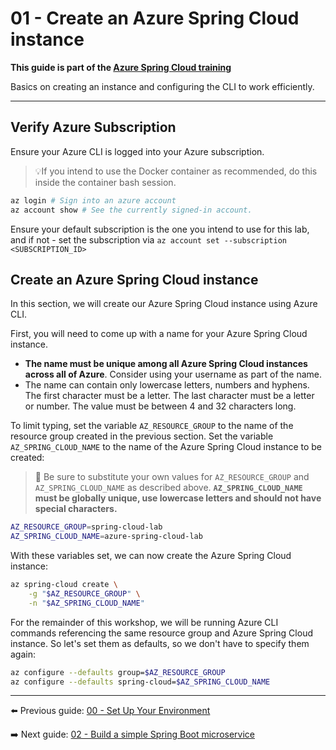 # 01 - Create an Azure Spring Cloud instance

__This guide is part of the [Azure Spring Cloud training](../README.md)__

Basics on creating an instance and configuring the CLI to work efficiently.

---

## Verify Azure Subscription

Ensure your Azure CLI is logged into your Azure subscription.

>💡If you intend to use the Docker container as recommended, do this inside the container bash session.

```bash
az login # Sign into an azure account
az account show # See the currently signed-in account.
```

Ensure your default subscription is the one you intend to use for this lab, and if not - set the subscription via 
```az account set --subscription <SUBSCRIPTION_ID>```

## Create an Azure Spring Cloud instance

In this section, we will create our Azure Spring Cloud instance using Azure CLI.

First, you will need to come up with a name for your Azure Spring Cloud instance.

- __The name must be unique among all Azure Spring Cloud instances across all of Azure__. Consider using your username as part of the name.
- The name can contain only lowercase letters, numbers and hyphens. The first character must be a letter. The last character must be a letter or number. The value must be between 4 and 32 characters long.

To limit typing, set the variable `AZ_RESOURCE_GROUP` to the name of the resource group created in the previous section. Set the variable `AZ_SPRING_CLOUD_NAME` to the name of the Azure Spring Cloud instance to be created:

>🛑 Be sure to substitute your own values for `AZ_RESOURCE_GROUP` and `AZ_SPRING_CLOUD_NAME` as described above. __`AZ_SPRING_CLOUD_NAME` must be globally unique, use lowercase letters and should not have special characters.__

```bash
AZ_RESOURCE_GROUP=spring-cloud-lab
AZ_SPRING_CLOUD_NAME=azure-spring-cloud-lab
```

With these variables set, we can now create the Azure Spring Cloud instance:

```bash
az spring-cloud create \
    -g "$AZ_RESOURCE_GROUP" \
    -n "$AZ_SPRING_CLOUD_NAME"
```

For the remainder of this workshop, we will be running Azure CLI commands referencing the same resource group and Azure Spring Cloud instance. So let's set them as defaults, so we don't have to specify them again:

```bash
az configure --defaults group=$AZ_RESOURCE_GROUP
az configure --defaults spring-cloud=$AZ_SPRING_CLOUD_NAME
```

---

⬅️ Previous guide: [00 - Set Up Your Environment](../00-setup-your-environment/README.md)

➡️ Next guide: [02 - Build a simple Spring Boot microservice](../02-build-a-simple-spring-boot-microservice/README.md)

